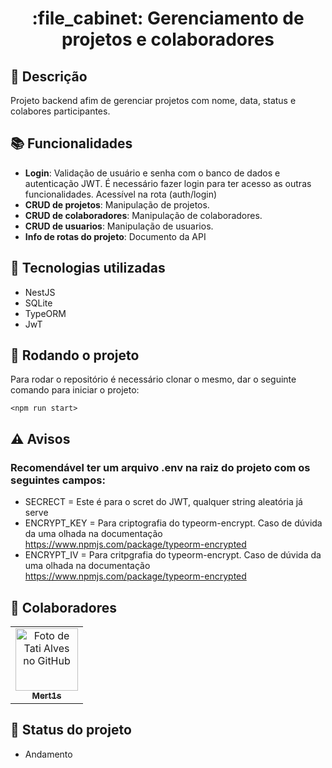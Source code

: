 <h1 align="center">:file_cabinet: Gerenciamento de projetos e colaboradores</h1>

## :memo: Descrição
Projeto backend afim de gerenciar projetos com nome, data, status e colabores participantes.

## :books: Funcionalidades
* <b>Login</b>: Validação de usuário e senha com o banco de dados e autenticação JWT. É necessário fazer login para ter acesso as outras funcionalidades. Acessível na rota (auth/login)
* <b>CRUD de projetos</b>: Manipulação de projetos.
* <b>CRUD de colaboradores</b>: Manipulação de colaboradores.
* <b>CRUD de usuarios</b>: Manipulação de usuarios.
* <b>Info de rotas do projeto</b>: Documento da API

## :wrench: Tecnologias utilizadas
* NestJS
* SQLite
* TypeORM
* JwT

## :rocket: Rodando o projeto
Para rodar o repositório é necessário clonar o mesmo, dar o seguinte comando para iniciar o projeto:
```
<npm run start>
```

## :warning: Avisos
### Recomendável ter um arquivo .env na raiz do projeto com os seguintes campos:
* SECRECT = Este é para o scret do JWT, qualquer string aleatória já serve
* ENCRYPT_KEY = Para criptografia do typeorm-encrypt. Caso de dúvida da uma olhada na documentação https://www.npmjs.com/package/typeorm-encrypted
* ENCRYPT_IV = Para critpgrafia do typeorm-encrypt. Caso de dúvida da uma olhada na documentação https://www.npmjs.com/package/typeorm-encrypted

<!-- ## :soon: Implementação futura
* O que será implementado na próxima sprint? -->

## :handshake: Colaboradores
<table>
  <tr>
    <td align="center">
      <a href="https://github.com/Mert1s">
        <img src="https://avatars.githubusercontent.com/u/70107407?v=4" width="100px;" alt="Foto de Tati Alves no GitHub"/><br>
        <sub>
          <b>Mert1s</b>
        </sub>
      </a>
    </td>
  </tr>
</table>

## :dart: Status do projeto
* Andamento